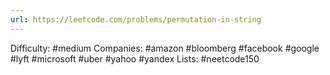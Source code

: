 ```yaml
---
url: https://leetcode.com/problems/permutation-in-string
---
```


Difficulty: #medium
Companies: #amazon #bloomberg #facebook #google #lyft #microsoft #uber #yahoo #yandex
Lists: #neetcode150